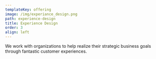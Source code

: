 ```yaml
---
templateKey: offering
image: /img/experiance_design.png
path: experience-design
title: Experience Design
order: 3
align: left
---
```


We work with organizations to help realize their strategic business goals through fantastic customer experiences.
